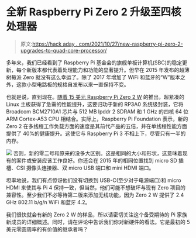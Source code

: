 # 全新 Raspberry Pi Zero 2 升级至四核处理器

> 原文:[https://hack aday . com/2021/10/27/new-raspberry-pi-zero-2-upgrades-to-quad-core-processor/](https://hackaday.com/2021/10/27/new-raspberry-pi-zero-2-upgrades-to-quad-core-processor/)

多年来，我们已经看到了 Raspberry Pi 基金会的旗舰单板计算机(SBC)的稳定更新，每个新版本都代表着处理能力和功能的显著提升。但早在 2015 年发布的超薄树莓派 Zero 就没有这么幸运了。除了 2017 年增加了 WiFi 和蓝牙的“W”版本之外，这款小型电路板的规格自发布以来一直保持不变。

也就是说，直到现在。[随着 15 美元 Raspberry Pi Zero 2 W](https://www.raspberrypi.com/products/raspberry-pi-zero-2-w/) 的推出，超紧凑的 Linux 主板获得了急需的性能提升，这要归功于新的 RP3A0 系统级封装，它将 Broadcom BCM2710A1 芯片与 512 MB lpddr 2 SDRAM 和 1 GHz 的四核 64 位 ARM Cortex-A53 CPU 相结合。实际上，Raspberry Pi Foundation 表示，新的 Zero 2 在多线程工作负载方面的速度是其前代产品的五倍，并在单线程性能方面提供了 40%的健康提升。这使它与 Raspberry Pi 3 不相上下，尽管只有一半的内存。

[![](../Images/d5cefb818c939aeea76bb7faa1439ef9.png)](https://hackaday.com/wp-content/uploads/2021/10/pizero2w_detail.png) 否则，新的零二号和原来的没多大区别。这是相同的大小和形状，这意味着现有的案件或安装应该工作良好。你还会在 2015 年的相同位置找到 micro SD 插槽、CSI 摄像头连接器、双 micro USB 端口和 mini HDMI 端口。

坦率地说，我们有点惊讶他们没有切换到 USB-C(至少对于电源端口)和 micro HDMI 来使其与 Pi 4 保持一致，但当然，他们可能不想破坏与现有 Zero 项目的兼容性。至少我们不必等待第二版来添加无线功能，因为 Zero 2 W 提供了 2.4 GHz 802.11 b/g/n WiFi 和蓝牙 4.2。

我们很快就会有新的 Zero 2 W 的样品，所以请密切关注这个备受期待的 Pi 家族新成员的详细概述。同时，请在评论中告诉我们你对新硬件的看法。它是最初的 5 美元零圆周率的有价值的继承者吗？